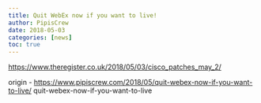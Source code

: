 ```yaml
---
title: Quit WebEx now if you want to live!
author: PipisCrew
date: 2018-05-03
categories: [news]
toc: true
---
```


https://www.theregister.co.uk/2018/05/03/cisco_patches_may_2/

origin - https://www.pipiscrew.com/2018/05/quit-webex-now-if-you-want-to-live/ quit-webex-now-if-you-want-to-live